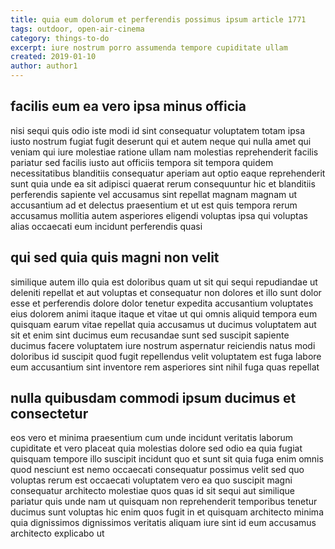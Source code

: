 ```yaml
---
title: quia eum dolorum et perferendis possimus ipsum article 1771
tags: outdoor, open-air-cinema
category: things-to-do
excerpt: iure nostrum porro assumenda tempore cupiditate ullam
created: 2019-01-10
author: author1
---
```


## facilis eum ea vero ipsa minus officia

nisi sequi quis odio iste modi id sint consequatur voluptatem totam ipsa iusto nostrum fugiat fugit deserunt qui et autem neque qui nulla amet qui veniam qui iure molestiae ratione ullam nam molestias reprehenderit facilis pariatur sed facilis iusto aut officiis tempora sit tempora quidem necessitatibus blanditiis consequatur aperiam aut optio eaque reprehenderit sunt quia unde ea sit adipisci quaerat rerum consequuntur hic et blanditiis perferendis sapiente vel accusamus sint repellat magnam magnam ut accusantium ad et delectus praesentium et ut est quis tempora rerum accusamus mollitia autem asperiores eligendi voluptas ipsa qui voluptas alias occaecati eum incidunt perferendis quasi

## qui sed quia quis magni non velit

similique autem illo quia est doloribus quam ut sit qui sequi repudiandae ut deleniti repellat et aut voluptas et consequatur non dolores et illo sunt dolor esse et perferendis dolore dolor tenetur expedita accusantium voluptates eius dolorem animi itaque itaque et vitae ut qui omnis aliquid tempora eum quisquam earum vitae repellat quia accusamus ut ducimus voluptatem aut sit et enim sint ducimus eum recusandae sunt sed suscipit sapiente ducimus facere voluptatem iure nostrum aspernatur reiciendis natus modi doloribus id suscipit quod fugit repellendus velit voluptatem est fuga labore eum accusantium sint inventore rem asperiores sint nihil fuga quas repellat

## nulla quibusdam commodi ipsum ducimus et consectetur

eos vero et minima praesentium cum unde incidunt veritatis laborum cupiditate et vero placeat quia molestias dolore sed odio ea quia fugiat quisquam tempore illo suscipit incidunt quo et sunt sit quia fuga enim omnis quod nesciunt est nemo occaecati consequatur possimus velit sed quo voluptas rerum est occaecati voluptatem vero ea quo suscipit magni consequatur architecto molestiae quos quas id sit sequi aut similique pariatur quis unde nam ut quisquam non reprehenderit temporibus tenetur ducimus sunt voluptas hic enim quos fugit in et quisquam architecto minima quia dignissimos dignissimos veritatis aliquam iure sint id eum accusamus architecto explicabo ut
